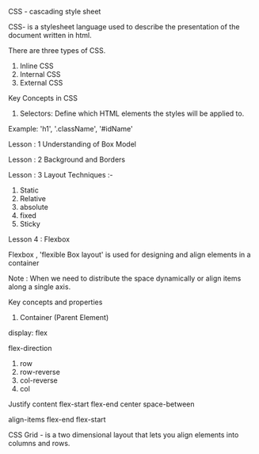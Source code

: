 CSS - cascading style sheet

CSS- is a stylesheet language used to describe the presentation of the document written in html.


There are three types of CSS.

1. Inline CSS
2. Internal CSS
3. External CSS

Key Concepts in CSS

1. Selectors: Define which HTML elements the styles will be applied to.

Example: 'h1', '.className', '#idName'

Lesson : 1 Understanding of Box Model

Lesson : 2 Background and Borders

Lesson : 3 Layout Techniques :-

1. Static
2. Relative
3. absolute
4. fixed
5. Sticky

Lesson 4 : Flexbox

Flexbox , 'flexible Box layout' is used for designing and align elements in a container

Note : When we need to distribute the space dynamically or align items along a single axis.

Key concepts and properties
1. Container (Parent Element)

display: flex

flex-direction

1. row
2. row-reverse
3. col-reverse
4. col


Justify content
flex-start
flex-end
center
space-between


align-items
flex-end
flex-start


CSS Grid - is a two dimensional layout that lets you align elements into columns and rows.




